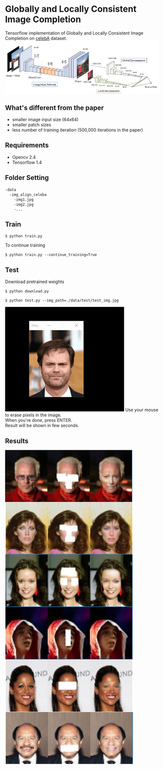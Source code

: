 # Globally and Locally Consistent Image Completion

Tensorflow implementation of Globally and Locally Consistent Image Completion on [celebA](http://mmlab.ie.cuhk.edu.hk/projects/CelebA.html) dataset.  
![Alt text](images/network.JPG?raw=true "network")

## What's different from the paper  
* smaller image input size (64x64)  
* smaller patch sizes  
* less number of training iteration (500,000 iterations in the paper)

## Requirements
* Opencv 2.4
* Tensorflow 1.4

## Folder Setting
```
-data
  -img_align_celeba
    -img1.jpg
    -img2.jpg
    -...
```


## Train
```
$ python train.py 
```

To continue training  
```
$ python train.py --continue_training=True
```

## Test  
Download pretrained weights  
```
$ python download.py
```

```
$ python test.py --img_path=./data/test/test_img.jpg
```

![Alt text](images/res.gif?raw=true "result gif")
Use your mouse to erase pixels in the image.  
When you're done, press ENTER.  
Result will be shown in few seconds.  


## Results  
![Alt text](images/res.png?raw=true "result")
